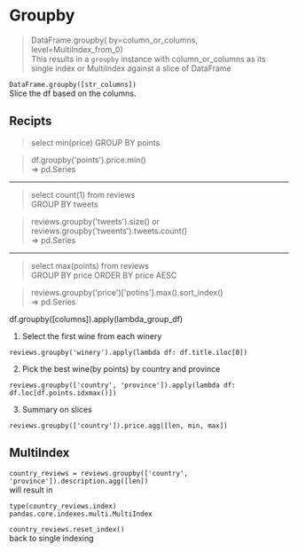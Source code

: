 # Groupby

> DataFrame.groupby(
    by=column_or_columns,
    level=MultiIndex_from_0)  
This results in a `groupby` instance with column_or_columns as its single index or MultiIndex against a slice of DataFrame

`DataFrame.groupby([str_columns])`  
Slice the df based on the columns.

## Recipts

>select min(price)
GROUP BY points  

>df.groupby('points').price.min()  
=> pd.Series
---

> select count(1) from reviews  
GROUP BY tweets

> reviews.groupby('tweets').size() or  
reviews.groupby('tweents').tweets.count()  
=> pd.Series
--- 

> select max(points) from reviews  
GROUP BY price
ORDER BY price AESC

> reviews.groupby('price')['potins'].max().sort_index()  
=> pd.Series




df.groupby([columns]).apply(lambda_group_df)

1. Select the first wine from each winery

`reviews.groupby('winery').apply(lambda df: df.title.iloc[0])`


2. Pick the best wine(by points) by country and province

`reviews.groupby(['country', 'province']).apply(lambda df: df.loc[df.points.idxmax()])`

3. Summary on slices

`reviews.groupby(['country']).price.agg([len, min, max])`

## MultiIndex
`country_reviews = reviews.groupby(['country', 'province']).description.agg([len])`  
will result in 

`type(country_reviews.index)`  
`pandas.core.indexes.multi.MultiIndex`  

`country_reviews.reset_index()`  
back to single indexing

[advanced_indexing]: https://pandas.pydata.org/pandas-docs/stable/user_guide/advanced.html